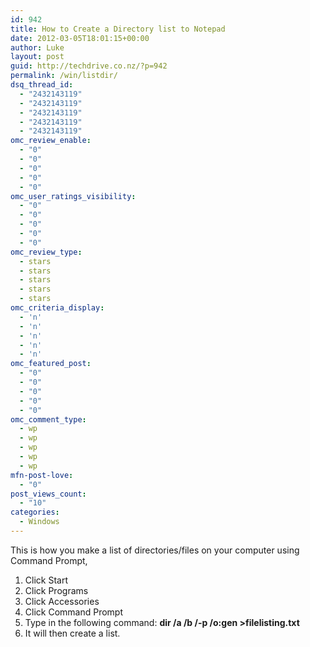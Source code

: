 ```yaml
---
id: 942
title: How to Create a Directory list to Notepad
date: 2012-03-05T18:01:15+00:00
author: Luke
layout: post
guid: http://techdrive.co.nz/?p=942
permalink: /win/listdir/
dsq_thread_id:
  - "2432143119"
  - "2432143119"
  - "2432143119"
  - "2432143119"
  - "2432143119"
omc_review_enable:
  - "0"
  - "0"
  - "0"
  - "0"
  - "0"
omc_user_ratings_visibility:
  - "0"
  - "0"
  - "0"
  - "0"
  - "0"
omc_review_type:
  - stars
  - stars
  - stars
  - stars
  - stars
omc_criteria_display:
  - 'n'
  - 'n'
  - 'n'
  - 'n'
  - 'n'
omc_featured_post:
  - "0"
  - "0"
  - "0"
  - "0"
  - "0"
omc_comment_type:
  - wp
  - wp
  - wp
  - wp
  - wp
mfn-post-love:
  - "0"
post_views_count:
  - "10"
categories:
  - Windows
---
```

This is how you make a list of directories/files on your computer using Command Prompt,

  1. Click Start
  2. Click Programs
  3. Click Accessories
  4. Click Command Prompt
  5. Type in the following command: **dir /a /b /-p /o:gen >filelisting.txt**
  6. It will then create a list.